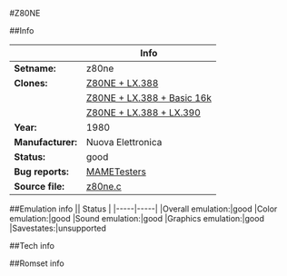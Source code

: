 #Z80NE

##Info

||Info|
|-----|-----|
|**Setname:**|z80ne
|**Clones:**|[Z80NE + LX.388](z80net.md)
||[Z80NE + LX.388 + Basic 16k](z80netb.md)
||[Z80NE + LX.388 + LX.390](z80netf.md)
|**Year:**|1980
|**Manufacturer:**|Nuova Elettronica
|**Status:**|good
|**Bug reports:**|[MAMETesters](http://mametesters.org/view_all_set.php?type=1&temporary=y&search=z80ne.c)
|**Source file:**|[z80ne.c](https://github.com/mamedev/mame/blob/master/src/mess/drivers/z80ne.c)

##Emulation info
|| Status |
|-----|-----|
|Overall emulation:|good
|Color emulation:|good
|Sound emulation:|good
|Graphics emulation:|good
|Savestates:|unsupported

##Tech info

##Romset info

<!--- START OF EDITED COMMENT DO NOT TOUCH TEXT ABOVE-->
